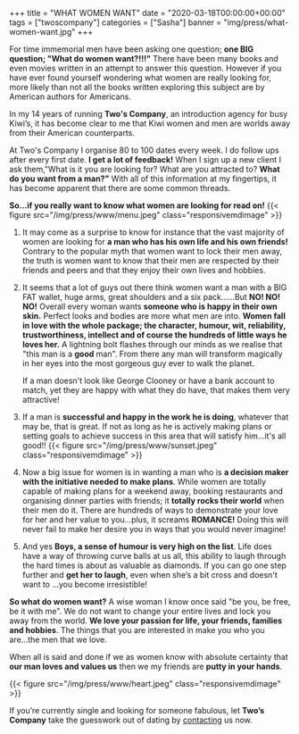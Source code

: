 +++
title = "WHAT WOMEN WANT"
date = "2020-03-18T00:00:00+00:00"
tags = ["twoscompany"]
categories = ["Sasha"]
banner = "img/press/what-women-want.jpg"
+++

For time immemorial men have been asking one question; **one BIG question; "What do women want?!!!"** There have been many books and even movies written in an attempt to answer this question. However if you have ever found yourself wondering what women are really looking for, more likely than not all the books written exploring this subject are by American authors for Americans.

In my 14 years of running **Two's Company**, an introduction agency for busy Kiwi’s, it has become clear to me that Kiwi women and men are worlds away from their American counterparts.

At Two's Company I organise 80 to 100 dates every week. I do follow ups after every first date. **I get a lot of feedback!** When I sign up a new client I ask them,"What is it you are looking for? What are you attracted to? **What do you want from a man?"** With all of this information at my fingertips, it has become apparent that there are some common threads.

**So...if you really want to know what women are looking for read on!**
{{< figure src="/img/press/www/menu.jpeg" class="responsivemdimage" >}}

1. It may come as a surprise to know for instance that the vast majority of women are looking for **a man who has his own life and his own friends!** Contrary to the popular myth that women want to lock their men away, the truth is women want to know that their men are respected by their friends and peers and that they enjoy their own lives and hobbies. 

2. It seems that a lot of guys out there think women want a man with a BIG FAT wallet, huge arms, great shoulders and a six pack......But **NO! NO! NO!** Overall every woman wants **someone who is happy in their own skin.** Perfect looks and bodies are more what men are into. **Women fall in love with the whole package; the character, humour, wit, reliability, trustworthiness, intellect and of course the hundreds of little ways he loves her.** A lightning bolt flashes through our minds as we realise that "this man is a **good** man". From there any man will transform magically in her eyes into the most gorgeous guy ever to walk the planet.  

    If a man doesn't look like George Clooney or have a bank account to match, yet they are happy with what they do have, that makes them very attractive!

3. If a man is **successful and happy in the work he is doing**, whatever that may be, that is great. If not as long as he is actively making plans or setting goals to achieve success in this area that will satisfy him...it's all good!!
{{< figure src="/img/press/www/sunset.jpeg" class="responsivemdimage" >}}

4. Now a big issue for women is in wanting a man who is **a decision maker with the initiative needed to make plans**. While women are totally capable of making plans for a weekend away, booking restaurants and organising dinner parties with friends; it **totally rocks their world** when their men do it. There are hundreds of ways to demonstrate your love for her and her value to you...plus, it screams **ROMANCE!** Doing this will never fail to make her desire you in ways that you would never imagine!

5. And yes **Boys, a sense of humour is very high on the list**. Life does have a way of throwing curve balls at us all, this ability to laugh through the hard times is about as valuable as diamonds. If you can go one step further and **get her to laugh**, even when she’s a bit cross and doesn't want to ...you become irresistible!

**So what do women want?** A wise woman I know once said "be you, be free, be it with me". We do not want to change your entire lives and lock you away from the world. **We love your passion for life, your friends, families and hobbies**. The things that you are interested in make you who you are...the men that we love.

When all is said and done if we as women know with absolute certainty that **our man loves and values us** then we my friends are **putty in your hands**. 

{{< figure src="/img/press/www/heart.jpeg" class="responsivemdimage" >}}

If you’re currently single and looking for someone fabulous, let **Two’s Company** take the guesswork out of dating by [contacting](/contact) us now.
